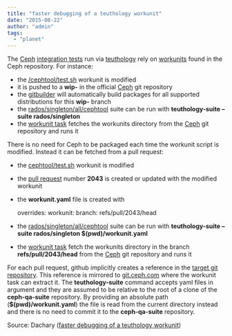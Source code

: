 ```yaml
---
title: "faster debugging of a teuthology workunit"
date: "2015-08-22"
author: "admin"
tags: 
  - "planet"
---
```


The [Ceph](http://ceph.com/) [integration tests](https://github.com/ceph/ceph-qa-suite) run via [teuthology](https://github.com/ceph/teuthology/) rely on [workunits](https://github.com/ceph/ceph/blob/master/qa/workunits/) found in the Ceph repository. For instance:

- the [/cephtool/test.sh](https://github.com/ceph/ceph/blob/hammer/qa/workunits/cephtool/test.sh) workunit is modified
- it is pushed to a **wip-** in the official [Ceph](https://github.com/ceph/ceph) git repository
- the [gitbuilder](http://ceph.com/gitbuilder.cgi) will automatically build packages for all supported distributions for this **wip-** branch
- the [rados/singleton/all/cephtool](https://github.com/ceph/ceph-qa-suite/blob/master/suites/rados/singleton/all/cephtool.yaml#L20) suite can be run with **teuthology-suite –suite rados/singleton**
- the [workunit task](https://github.com/ceph/ceph-qa-suite/blob/master/tasks/workunit.py#L296) fetches the workunits directory from the [Ceph](https://github.com/ceph/ceph) git repository and runs it

There is no need for Ceph to be packaged each time the workunit script is modified. Instead it can be fetched from a pull request:

- the [cephtool/test.sh](https://github.com/ceph/ceph/blob/hammer/qa/workunits/cephtool/test.sh) workunit is modified
- the [pull request](https://github.com/ceph/ceph/pulls) number **2043** is created or updated with the modified workunit
- the **workunit.yaml** file is created with
    
    overrides:
      workunit:
          branch: refs/pull/2043/head
    
- the [rados/singleton/all/cephtool](https://github.com/ceph/ceph-qa-suite/blob/master/suites/rados/singleton/all/cephtool.yaml#L20) suite can be run with **teuthology-suite –suite rados/singleton $(pwd)/workunit.yaml**
- the [workunit task](https://github.com/ceph/ceph-qa-suite/blob/master/tasks/workunit.py#L71) fetch the workunits directory in the branch **refs/pull/2043/head** from the [Ceph](https://github.com/ceph/ceph) git repository and runs it

For each pull request, github implicitly creates a reference in the [target git repository](https://github.com/ceph/ceph). This reference is mirrored to [git.ceph.com](http://git.ceph.com/) where the workunit task can extract it. The **teuthology-suite** command accepts yaml files in argument and they are assumed to be relative to the root of a clone of the **ceph-qa-suite** repository. By providing an absolute path (**$(pwd)/workunit.yaml**) the file is read from the current directory instead and there is no need to commit it to the **ceph-qa-suite** repository.

Source: Dachary ([faster debugging of a teuthology workunit](http://dachary.org/?p=3862))
